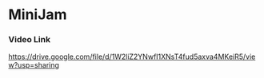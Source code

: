 # MiniJam
### Video Link
https://drive.google.com/file/d/1W2liZ2YNwfI1XNsT4fud5axva4MKeiR5/view?usp=sharing

